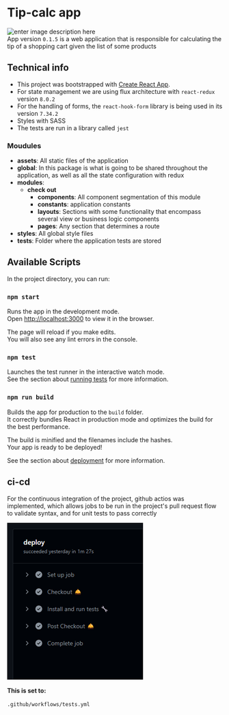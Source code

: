 # Tip-calc  app

![enter image description here](https://res.cloudinary.com/cristianqr22/image/upload/v1662381609/app-foods/logo_1_2x.png)  
App version `0.1.5` is a web application that is responsible for calculating the tip of a shopping cart given the list
of some products

## Technical info

- This project was bootstrapped with [Create React App](https://github.com/facebook/create-react-app).
- For state management we are using flux architecture with `react-redux` version `8.0.2`
- For the handling of forms, the `react-hook-form` library is being used in its version `7.34.2`
- Styles with SASS
- The tests are run in a library called `jest`

### Moudules

- **assets**: All static files of the application
- **global**: In this package is what is going to be shared throughout the application, as well as all the state
  configuration with redux
- **modules**:
    - **check out**
        - **components**: All component segmentation of this module
        - **constants**: application constants
        - **layouts**: Sections with some functionality that encompass several view or business logic components
        - **pages**: Any section that determines a route
- **styles**: All global style files
- **tests**: Folder where the application tests are stored

## Available Scripts

In the project directory, you can run:

### `npm start`

Runs the app in the development mode.\
Open [http://localhost:3000](http://localhost:3000) to view it in the browser.

The page will reload if you make edits.\
You will also see any lint errors in the console.

### `npm test`

Launches the test runner in the interactive watch mode.\
See the section about [running tests](https://facebook.github.io/create-react-app/docs/running-tests) for more
information.

### `npm run build`

Builds the app for production to the `build` folder.\
It correctly bundles React in production mode and optimizes the build for the best performance.

The build is minified and the filenames include the hashes.\
Your app is ready to be deployed!

See the section about [deployment](https://facebook.github.io/create-react-app/docs/deployment) for more information.

## ci-cd

For the continuous integration of the project, github actios was implemented, which allows jobs to be run in the
project's pull request flow to validate syntax, and for unit tests to pass correctly

![img.png](img.png)

**This is set to:**

`.github/workflows/tests.yml`